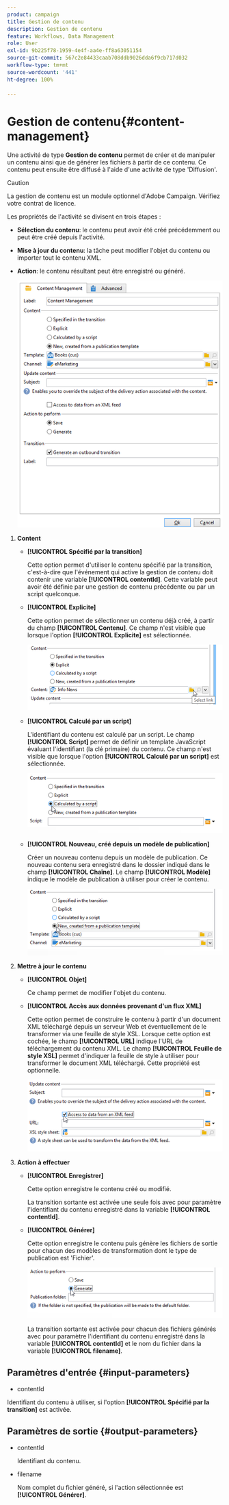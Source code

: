 ```yaml
---
product: campaign
title: Gestion de contenu
description: Gestion de contenu
feature: Workflows, Data Management
role: User
exl-id: 9b225f78-1959-4e4f-aa4e-ff8a63051154
source-git-commit: 567c2e84433caab708ddb9026dda6f9cb717d032
workflow-type: tm+mt
source-wordcount: '441'
ht-degree: 100%

---
```


# Gestion de contenu{#content-management}

Une activité de type **Gestion de contenu** permet de créer et de manipuler un contenu ainsi que de générer les fichiers à partir de ce contenu. Ce contenu peut ensuite être diffusé à l&#39;aide d&#39;une activité de type &#39;Diffusion&#39;.

>[!CAUTION]
>
>La gestion de contenu est un module optionnel d&#39;Adobe Campaign. Vérifiez votre contrat de licence.

Les propriétés de l&#39;activité se divisent en trois étapes :

* **Sélection du contenu**: le contenu peut avoir été créé précédemment ou peut être créé depuis l&#39;activité.
* **Mise à jour du contenu**: la tâche peut modifier l&#39;objet du contenu ou importer tout le contenu XML.
* **Action**: le contenu résultant peut être enregistré ou généré.

  ![](assets/content_mgmt_edit.png)

1. **Content**

   * **[!UICONTROL Spécifié par la transition]**

     Cette option permet d&#39;utiliser le contenu spécifié par la transition, c&#39;est-à-dire que l&#39;événement qui active la gestion de contenu doit contenir une variable **[!UICONTROL contentId]**. Cette variable peut avoir été définie par une gestion de contenu précédente ou par un script quelconque.

   * **[!UICONTROL Explicite]**

     Cette option permet de sélectionner un contenu déjà créé, à partir du champ **[!UICONTROL Contenu]**. Ce champ n&#39;est visible que lorsque l&#39;option **[!UICONTROL Explicite]** est sélectionnée.

     ![](assets/content_mgmt_explicit.png)

   * **[!UICONTROL Calculé par un script]**

     L&#39;identifiant du contenu est calculé par un script. Le champ **[!UICONTROL Script]** permet de définir un template JavaScript évaluant l&#39;identifiant (la clé primaire) du contenu. Ce champ n&#39;est visible que lorsque l&#39;option **[!UICONTROL Calculé par un script]** est sélectionnée.

     ![](assets/content_mgmt_script.png)

   * **[!UICONTROL Nouveau, créé depuis un modèle de publication]**

     Créer un nouveau contenu depuis un modèle de publication. Ce nouveau contenu sera enregistré dans le dossier indiqué dans le champ **[!UICONTROL Chaîne]**. Le champ **[!UICONTROL Modèle]** indique le modèle de publication à utiliser pour créer le contenu.

     ![](assets/content_mgmt_new.png)

1. **Mettre à jour le contenu**

   * **[!UICONTROL Objet]**

     Ce champ permet de modifier l&#39;objet du contenu.

   * **[!UICONTROL Accès aux données provenant d&#39;un flux XML]**

     Cette option permet de construire le contenu à partir d&#39;un document XML téléchargé depuis un serveur Web et éventuellement de le transformer via une feuille de style XSL. Lorsque cette option est cochée, le champ **[!UICONTROL URL]** indique l&#39;URL de téléchargement du contenu XML. Le champ **[!UICONTROL Feuille de style XSL]** permet d&#39;indiquer la feuille de style à utiliser pour transformer le document XML téléchargé. Cette propriété est optionnelle.

     ![](assets/content_mgmt_xmlcontent.png)

1. **Action à effectuer**

   * **[!UICONTROL Enregistrer]**

     Cette option enregistre le contenu créé ou modifié.

     La transition sortante est activée une seule fois avec pour paramètre l&#39;identifiant du contenu enregistré dans la variable **[!UICONTROL contentId]**.

   * **[!UICONTROL Générer]**

     Cette option enregistre le contenu puis génère les fichiers de sortie pour chacun des modèles de transformation dont le type de publication est &#39;Fichier&#39;.

     ![](assets/content_mgmt_generate.png)

     La transition sortante est activée pour chacun des fichiers générés avec pour paramètre l&#39;identifiant du contenu enregistré dans la variable **[!UICONTROL contentId]** et le nom du fichier dans la variable **[!UICONTROL filename]**.

## Paramètres d&#39;entrée {#input-parameters}

* contentId

Identifiant du contenu à utiliser, si l&#39;option **[!UICONTROL Spécifié par la transition]** est activée.

## Paramètres de sortie {#output-parameters}

* contentId

  Identifiant du contenu.

* filename

  Nom complet du fichier généré, si l&#39;action sélectionnée est **[!UICONTROL Générer]**.
